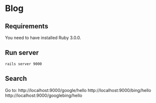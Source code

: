 Blog
=========

Requirements
------------
You need to have installed Ruby 3.0.0.


Run server
------------
    rails server 9000

Search
------------
Go to:
    http://localhost:9000/google/hello
    http://localhost:9000/bing/hello
    http://localhost:9000/googlebing/hello
    

